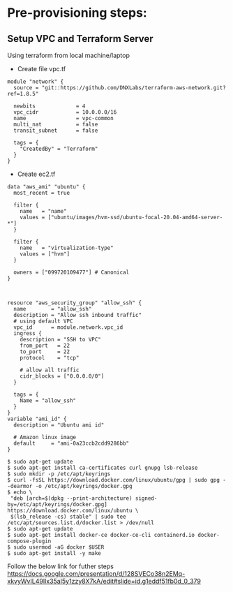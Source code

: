 # Pre-provisioning steps:
## Setup VPC and Terraform Server
Using terraform from local machine/laptop

- Create file vpc.tf
```
module "network" {
  source = "git::https://github.com/DNXLabs/terraform-aws-network.git?ref=1.8.5"

  newbits             = 4
  vpc_cidr            = 10.0.0.0/16
  name                = vpc-common
  multi_nat           = false
  transit_subnet      = false

  tags = {
    "CreatedBy" = "Terraform"
  }
}
```
-  Create ec2.tf

```
data "aws_ami" "ubuntu" {
  most_recent = true

  filter {
    name   = "name"
    values = ["ubuntu/images/hvm-ssd/ubuntu-focal-20.04-amd64-server-*"]
  }

  filter {
    name   = "virtualization-type"
    values = ["hvm"]
  }

  owners = ["099720109477"] # Canonical
}



resource "aws_security_group" "allow_ssh" {
  name        = "allow_ssh"
  description = "Allow ssh inbound traffic"
  # using default VPC
  vpc_id      = module.network.vpc_id
  ingress {
    description = "SSH to VPC"
    from_port   = 22
    to_port     = 22
    protocol    = "tcp"

    # allow all traffic
    cidr_blocks = ["0.0.0.0/0"]
  }

  tags = {
    Name = "allow_ssh"
  }
}
variable "ami_id" {
  description = "Ubuntu ami id"

  # Amazon linux image
  default     = "ami-0a23ccb2cdd9286bb"
}

```
```
$ sudo apt-get update
$ sudo apt-get install ca-certificates curl gnupg lsb-release
$ sudo mkdir -p /etc/apt/keyrings
$ curl -fsSL https://download.docker.com/linux/ubuntu/gpg | sudo gpg --dearmor -o /etc/apt/keyrings/docker.gpg
$ echo \
 "deb [arch=$(dpkg --print-architecture) signed-by=/etc/apt/keyrings/docker.gpg] https://download.docker.com/linux/ubuntu \
 $(lsb_release -cs) stable" | sudo tee /etc/apt/sources.list.d/docker.list > /dev/null
$ sudo apt-get update
$ sudo apt-get install docker-ce docker-ce-cli containerd.io docker-compose-plugin
$ sudo usermod -aG docker $USER
$ sudo apt-get install -y make
```

Follow the below link for futher steps
https://docs.google.com/presentation/d/128SVECo38n2EMq-xkvyWvIL49lIx35aI5y1zzy8X7kA/edit#slide=id.g1eddf51fb0d_0_379
